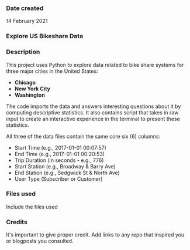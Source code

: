 ### Date created
14 February 2021


### Explore US Bikeshare Data

### Description
This project uses Python to explore data related to bike share systems for three major cities in the United States:
- **Chicago**
-  **New York City**
- **Washington**

The code imports the data and answers interesting questions about it by computing descriptive statistics. It also  contains script that takes in raw input to create an interactive experience in the terminal to present these statistics.

All three of the data files contain the same core six (6) columns:

- Start Time (e.g., 2017-01-01 00:07:57)
- End Time (e.g., 2017-01-01 00:20:53)
- Trip Duration (in seconds - e.g., 776)
- Start Station (e.g., Broadway & Barry Ave)
- End Station (e.g., Sedgwick St & North Ave)
- User Type (Subscriber or Customer)

### Files used
Include the files used

### Credits
It's important to give proper credit. Add links to any repo that inspired you or blogposts you consulted.
